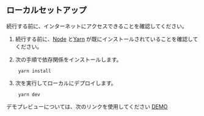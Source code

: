 ## ローカルセットアップ
続行する前に、インターネットにアクセスできることを確認してください。

1. 続行する前に、[Node](https://nodejs.org/en/) と[Yarn](https://classic.yarnpkg.com/en/docs/install) が既にインストールされていることを確認してください。

2. 次の手順で依存関係をインストールします。

        yarn install

3. 次を実行してローカルにデプロイします。

        yarn dev

デモプレビューについては、次のリンクを使用してください [DEMO](https://afternoon-plateau-17342.herokuapp.com/)
